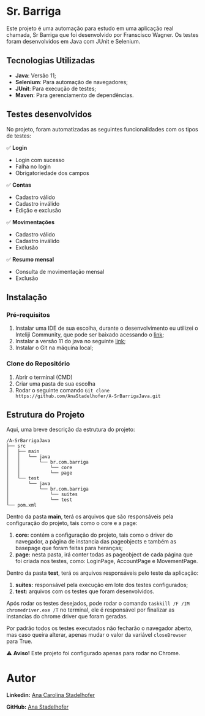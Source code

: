 # Sr. Barriga

Este projeto é uma automação para estudo em uma aplicação real chamada, Sr Barriga que foi desenvolvido por Franscisco Wagner. Os testes foram desenvolvidos em Java com JUnit e Selenium.

## Tecnologias Utilizadas

- **Java**: Versão 11;
- **Selenium**: Para automação de navegadores;
- **JUnit**: Para execução de testes;
- **Maven**: Para gerenciamento de dependências.

## Testes desenvolvidos

No projeto, foram automatizadas as seguintes funcionalidades com os tipos de testes:

✅ **Login**
- Login com sucesso
- Falha no login
- Obrigatoriedade dos campos

✅ **Contas**
- Cadastro válido
- Cadastro inválido
- Edição e exclusão

✅ **Movimentações**
- Cadastro válido
- Cadastro inválido
- Exclusão

✅ **Resumo mensal**
- Consulta de movimentação mensal
- Exclusão

## Instalação

### Pré-requisitos

1. Instalar uma IDE de sua escolha, durante o desenvolvimento eu utilizei o Inteliji Community, que pode ser baixado acessando o [link](https://www.jetbrains.com/pt-br/idea/download/download-thanks.html?platform=windows&code=IIC);
2. Instalar a versão 11 do java no seguinte [link](https://www.azul.com/downloads/?version=java-11-lts&package=jdk#zulu);
3. Instalar o Git na máquina local;

### Clone do Repositório

1. Abrir o terminal (CMD)
2. Criar uma pasta de sua escolha
3. Rodar o seguinte comando ```Git clone https://github.com/AnaStadelhofer/A-SrBarrigaJava.git```

## Estrutura do Projeto

Aqui, uma breve descrição da estrutura do projeto:
```
/A-SrBarrigaJava
├── src
│   ├── main
│   │   └── java
│   │       └── br.com.barriga
│   │           └── core
│   │           └── page
│   └── test
│       └── java
│           └── br.com.barriga
│               └── suites
│               └── test
└── pom.xml
```
Dentro da pasta **main**, terá os arquivos que são responsáveis pela configuração do projeto, tais como o core e a page:

1. **core:** contém a configuração do projeto, tais como o driver do navegador, a página de instancia das pageobjects e também as basepage que foram feitas para heranças;
2. **page:** nesta pasta, irá conter todas as pageobject de cada página que foi criada nos testes, como: LoginPage, AccountPage e MovementPage.

Dentro da pasta **test**, terá os arquivos responsáveis pelo teste da aplicação:

1. **suites:** responsável pela execução em lote dos testes configurados;
2. **test:** arquivos com os testes que foram desenvolvidos. 

Após rodar os testes desejados, pode rodar o comando ```taskkill /F /IM chromedriver.exe /T``` no terminal, ele é responsável por finalizar as instancias do chrome driver que foram geradas.

Por padrão todos os testes executados não fecharão o navegador aberto, mas caso queira alterar, apenas mudar o valor da variável ```closeBrowser``` para True.

⚠️ **Aviso!** Este projeto foi configurado apenas para rodar no Chrome.

# Autor

**Linkedin:** [Ana Carolina Stadelhofer](https://www.linkedin.com/in/ana-carolina-stadelhofer/) 

**GitHub:** [Ana Stadelhofer](https://github.com/AnaStadelhofer/)

